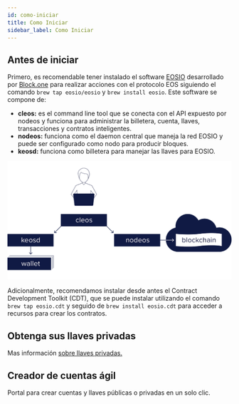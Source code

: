 ```yaml
---
id: como-iniciar
title: Como Iniciar
sidebar_label: Como Iniciar
---
```


## Antes de iniciar
Primero, es recomendable tener instalado el software [EOSIO](https://github.com/eosio) desarrollado por [Block.one](https://block.one/) para realizar acciones con el protocolo EOS siguiendo el comando `brew tap eosio/eosio` y `brew install eosio`. Este software se compone de:

- **cleos:** es el command line tool que se conecta con el API expuesto por nodeos y funciona para administrar la billetera, cuenta, llaves, transacciones y contratos inteligentes.
- **nodeos:** funciona como el daemon central que maneja la red EOSIO y puede ser configurado como nodo para producir bloques.
- **keosd:** funciona como billetera para manejar las llaves para EOSIO.

![Cleos](/img/diagramas/cleos.png)

Adicionalmente, recomendamos instalar desde antes el Contract Development Toolkit (CDT), que se puede instalar utilizando el comando `brew tap eosio.cdt` y seguido de `brew install eosio.cdt` para acceder a recursos para crear los contratos.

## Obtenga sus llaves privadas

Mas información [sobre llaves privadas.](llaves-privadas.md)  

## Creador de cuentas ágil

Portal para crear cuentas y llaves públicas o privadas en un solo clic.
